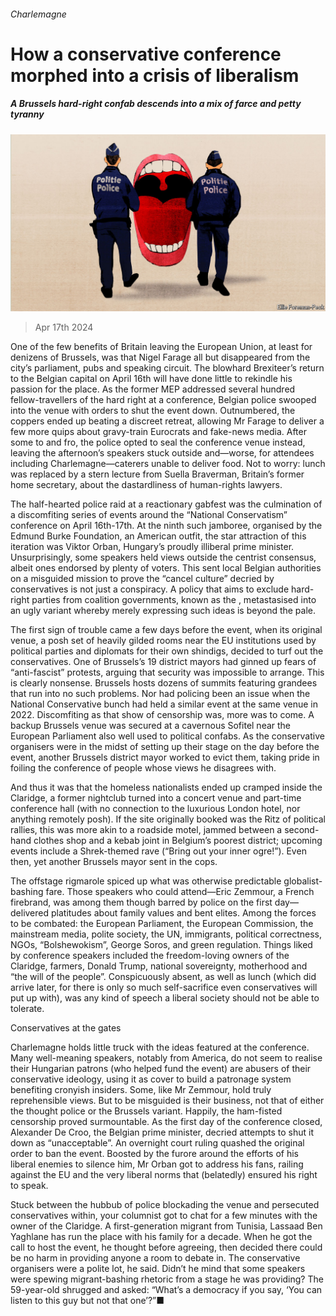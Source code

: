 ###### Charlemagne

# How a conservative conference morphed into a crisis of liberalism 

##### A Brussels hard-right confab descends into a mix of farce and petty tyranny 

![image](images/20240420_EUD000.jpg) 

> Apr 17th 2024 

One of the few benefits of Britain leaving the European Union, at least for denizens of Brussels, was that Nigel Farage all but disappeared from the city’s parliament, pubs and speaking circuit. The blowhard Brexiteer’s return to the Belgian capital on April 16th will have done little to rekindle his passion for the place. As the former MEP addressed several hundred fellow-travellers of the hard right at a conference, Belgian police swooped into the venue with orders to shut the event down. Outnumbered, the coppers ended up beating a discreet retreat, allowing Mr Farage to deliver a few more quips about gravy-train Eurocrats and fake-news media. After some to and fro, the police opted to seal the conference venue instead, leaving the afternoon’s speakers stuck outside and—worse, for attendees including Charlemagne—caterers unable to deliver food. Not to worry: lunch was replaced by a stern lecture from Suella Braverman, Britain’s former home secretary, about the dastardliness of human-rights lawyers.

The half-hearted police raid at a reactionary gabfest was the culmination of a discomfiting series of events around the “National Conservatism” conference on April 16th-17th. At the ninth such jamboree, organised by the Edmund Burke Foundation, an American outfit, the star attraction of this iteration was Viktor Orban, Hungary’s proudly illiberal prime minister. Unsurprisingly, some speakers held views outside the centrist consensus, albeit ones endorsed by plenty of voters. This  sent local Belgian authorities on a misguided mission to prove the “cancel culture” decried by conservatives is not just a conspiracy. A policy that aims to exclude hard-right parties from coalition governments, known as the , metastasised into an ugly variant whereby merely expressing such ideas is beyond the pale.

The first sign of trouble came a few days before the event, when its original venue, a posh set of heavily gilded rooms near the EU institutions used by political parties and diplomats for their own shindigs, decided to turf out the conservatives. One of Brussels’s 19 district mayors had ginned up fears of “anti-fascist” protests, arguing that security was impossible to arrange. This is clearly nonsense. Brussels hosts dozens of summits featuring grandees that run into no such problems. Nor had policing been an issue when the National Conservative bunch had held a similar event at the same venue in 2022. Discomfiting as that show of censorship was, more was to come. A backup Brussels venue was secured at a cavernous Sofitel near the European Parliament also well used to political confabs. As the conservative organisers were in the midst of setting up their stage on the day before the event, another Brussels district mayor worked to evict them, taking pride in foiling the conference of people whose views he disagrees with. 

And thus it was that the homeless nationalists ended up cramped inside the Claridge, a former nightclub turned into a concert venue and part-time conference hall (with no connection to the luxurious London hotel, nor anything remotely posh). If the site originally booked was the Ritz of political rallies, this was more akin to a roadside motel, jammed between a second-hand clothes shop and a kebab joint in Belgium’s poorest district; upcoming events include a Shrek-themed rave (“Bring out your inner ogre!”). Even then, yet another Brussels mayor sent in the cops. 

The offstage rigmarole spiced up what was otherwise predictable globalist-bashing fare. Those speakers who could attend—Eric Zemmour, a French firebrand, was among them though barred by police on the first day—delivered platitudes about family values and bent elites. Among the forces to be combated: the European Parliament, the European Commission, the mainstream media, polite society, the UN, immigrants, political correctness, NGOs, “Bolshewokism”, George Soros, and green regulation. Things liked by conference speakers included the freedom-loving owners of the Claridge, farmers, Donald Trump, national sovereignty, motherhood and “the will of the people”. Conspicuously absent, as well as lunch (which did arrive later, for there is only so much self-sacrifice even conservatives will put up with), was any kind of speech a liberal society should not be able to tolerate. 

Conservatives at the gates

Charlemagne holds little truck with the ideas featured at the conference. Many well-meaning speakers, notably from America, do not seem to realise their Hungarian patrons (who helped fund the event) are abusers of their conservative ideology, using it as cover to build a patronage system benefiting cronyish insiders. Some, like Mr Zemmour, hold truly reprehensible views. But to be misguided is their business, not that of either the thought police or the Brussels variant. Happily, the ham-fisted censorship proved surmountable. As the first day of the conference closed, Alexander De Croo, the Belgian prime minister, decried attempts to shut it down as “unacceptable”. An overnight court ruling quashed the original order to ban the event. Boosted by the furore around the efforts of his liberal enemies to silence him, Mr Orban got to address his fans, railing against the EU and the very liberal norms that (belatedly) ensured his right to speak.

Stuck between the hubbub of police blockading the venue and persecuted conservatives within, your columnist got to chat for a few minutes with the owner of the Claridge. A first-generation migrant from Tunisia, Lassaad Ben Yaghlane has run the place with his family for a decade. When he got the call to host the event, he thought before agreeing, then decided there could be no harm in providing anyone a room to debate in. The conservative organisers were a polite lot, he said. Didn’t he mind that some speakers were spewing migrant-bashing rhetoric from a stage he was providing? The 59-year-old shrugged and asked: “What’s a democracy if you say, ‘You can listen to this guy but not that one’?”■







